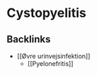 # Cystopyelitis
## Backlinks
* [[Øvre urinvejsinfektion]]
	* [[Pyelonefritis]]

<!-- #anki/tag/med/Gynecology #anki/deck/Medicine #anki/tag/med/GP #anki/tag/med/Urology #anki/tag/med/Infectious -->

<!-- {BearID:35B0C517-381F-4D09-B400-8B3DCF0A223D-53319-00006A7D1FA12FEF} -->
